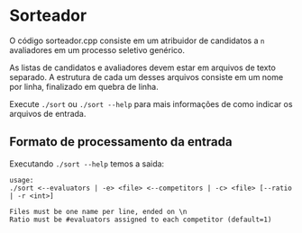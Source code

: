 # Sorteador

O código sorteador.cpp consiste em um atribuidor de candidatos a `n` avaliadores
em um processo seletivo genérico.

As listas de candidatos e avaliadores devem estar em arquivos de texto separado. 
A estrutura de cada um desses arquivos consiste em um nome por linha, finalizado em quebra 
de linha.

Execute `./sort` ou `./sort --help` para mais informações de como indicar os arquivos de 
entrada.

## Formato de processamento da entrada

Executando `./sort --help` temos a saida:

    usage:
    ./sort <--evaluators | -e> <file> <--competitors | -c> <file> [--ratio | -r <int>]

    Files must be one name per line, ended on \n
    Ratio must be #evaluators assigned to each competitor (default=1)

